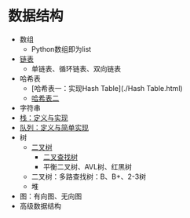 # 数据结构

- 数组
  - Python数组即为list
- [链表](./链表.html) 
  - 单链表、循环链表、双向链表
- 哈希表
  - [哈希表一：实现Hash Table](./Hash Table.html) 
  - [哈希表二](./哈希表二.html) 
- 字符串
- [栈：定义与实现](./栈.html) 
- [队列：定义与简单实现](./队列.html) 
- 树
  - [二叉树](./二叉树.html) 
    - [二叉查找树](./二叉搜索树.html) 
    - 平衡二叉树、AVL树、红黑树
  - 二叉树：多路查找树：B、B+、2-3树
  - 堆
- 图：有向图、无向图
- 高级数据结构